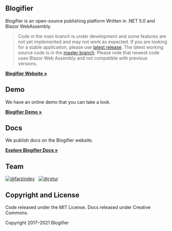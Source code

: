 
## Blogifier
Blogifier is an open-source publishing platform Written in .NET 5.0 and Blazor WebAssembly.

>Code in the main branch is under development and some features are not yet implemented and may not work as expected.
If you are looking for a stable application, please use [latest release](https://github.com/blogifierdotnet/Blogifier/releases).
The latest working source code is in the [master branch](https://github.com/blogifierdotnet/Blogifier/tree/5c9bab69788a1f7a0bd82c6a864e159eff5b1b72). Please note that newest code uses Blazor Web Assembly and not compatible with previous versions.

[**Blogifier Website »**](https://blogifier.net/)

## Demo
We have an online demo that you can take a look.

[**Blogifier Demo »**](https://demo.blogifier.net/)


## Docs
We publish docs on the Blogifier website.

[**Explore Blogifier Docs »**](https://blogifier.net/docs/)

## Team

[![@farzindev](https://avatars.githubusercontent.com/u/6384978?s=60&v=4)](https://github.com/farzindev) &nbsp;
[![@rxtur](https://avatars.githubusercontent.com/u/1932785?s=60&v=4)](https://github.com/rxtur)


## Copyright and License
Code released under the MIT License. Docs released under Creative Commons.

Copyright 2017–2021 Blogifier